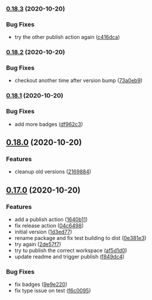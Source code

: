 ### [0.18.3](https://github.com/kristapsPelna/usestore-react/compare/v0.18.2...v0.18.3) (2020-10-20)


### Bug Fixes

* try the other publish action again ([c416dca](https://github.com/kristapsPelna/usestore-react/commit/c416dca25248f12eaff9553c9ba731d83287d460))

### [0.18.2](https://github.com/kristapsPelna/usestore-react/compare/v0.18.1...v0.18.2) (2020-10-20)


### Bug Fixes

* checkout another time after version bump ([73a0eb9](https://github.com/kristapsPelna/usestore-react/commit/73a0eb9714c59bde34f52aac214c4a0002c5a79b))

### [0.18.1](https://github.com/kristapsPelna/usestore-react/compare/v0.18.0...v0.18.1) (2020-10-20)


### Bug Fixes

* add more badges ([df962c3](https://github.com/kristapsPelna/usestore-react/commit/df962c3b1bd48da96fe872209d90c1b758c76f4b))

## [0.18.0](https://github.com/kristapsPelna/usestore-react/compare/v0.17.0...v0.18.0) (2020-10-20)


### Features

* cleanup old versions ([2169884](https://github.com/kristapsPelna/usestore-react/commit/216988426299e70374e4d13c8472d2c8e300b2f2))

## [0.17.0](https://github.com/kristapsPelna/usestore-react/compare/1d3ed77d96ef5b3c39727aa78fd94a340a0ee44d...v0.17.0) (2020-10-20)


### Features

* add a publish action ([1640b11](https://github.com/kristapsPelna/usestore-react/commit/1640b11de3ec63f9296508da083da5dd2527e8f0))
* fix release action ([04c6498](https://github.com/kristapsPelna/usestore-react/commit/04c6498f519bce49a8daa0bbbc788c17d66e5d9d))
* initial version ([1d3ed77](https://github.com/kristapsPelna/usestore-react/commit/1d3ed77d96ef5b3c39727aa78fd94a340a0ee44d))
* rename package and fix test building to dist ([0e381e3](https://github.com/kristapsPelna/usestore-react/commit/0e381e36349dc56a9dec3e673e6e8e17f4eb1784))
* try again ([2de57f7](https://github.com/kristapsPelna/usestore-react/commit/2de57f784c9e62cebb3bc9281d9b5a585622df08))
* try tu publish the correct workspace ([af5d1d0](https://github.com/kristapsPelna/usestore-react/commit/af5d1d0d9e65415f9104a4e4ef0d7a1155a1c2d0))
* update readme and trigger publish ([f849dc4](https://github.com/kristapsPelna/usestore-react/commit/f849dc49a9241e77ff8a69569688196f1c16c12c))


### Bug Fixes

* fix badges ([9e9e220](https://github.com/kristapsPelna/usestore-react/commit/9e9e220589ad3841f98eddf18358baad4540038c))
* fix type issue on test ([f6c0095](https://github.com/kristapsPelna/usestore-react/commit/f6c0095aeedd54f42c6e1b94c6df0ce6d8d1a895))


